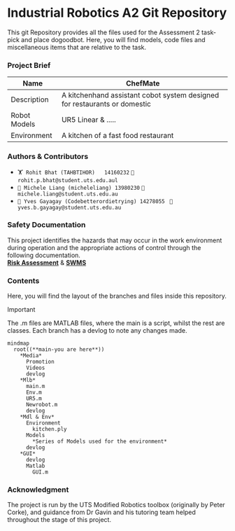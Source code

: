 
# Industrial Robotics A2 Git Repository 


This git Repository provides all the files used for the Assessment 2 task- pick and place dogoodbot. Here, you will find models, code files and miscellaneous items that are relative to the task.

### Project Brief
| Name  | ChefMate |
| ------------- | ------------- |
| Description  | A kitchenhand assistant cobot system designed for restaurants or domestic  |
| Robot Models  | UR5 Linear & .....  |
| Environment  | A kitchen of a fast food restaurant  |

### Authors & Contributors
+ `🏋️ Rohit Bhat (TAHBTIHOR)   14160232`                  `📧rohit.p.bhat@student.uts.edu.aul`
+ ` 🏯 Michele Liang (micheleliang) 13980230 `                       `📧michele.liang@student.uts.edu.au`
+ `🎱 Yves Gayagay (Codebetterordietrying) 14278055 `    `📧yves.b.gayagay@student.uts.edu.au` 


### Safety Documentation
This project identifies the hazards that may occur in the work environment during operation and the appropriate actions of control through the following documentation.                                                               
[**Risk Assessment**](https://github.com/Codebetterordietrying/INDR_A2/blob/main/LA2-%20RIsk%20Assessment%20(Names%20Updated).pdf)  &  [**SWMS**]([https://github.com/Codebetterordietrying/INDR_A2/blob/main/UTS%20SWMS%20A2%20(14278055).pdf](https://github.com/Codebetterordietrying/INDR_A2/blob/main/UTS%20SWMS%20A2%20(ChefMate).pdf))

### Contents
Here, you will find the layout of the branches and files inside this repository.
>[!IMPORTANT]
>The .m files are MATLAB files, where the main is a script, whilst the rest are classes. Each branch has a devlog to note any changes made.
```mermaid
mindmap
  root((**main-you are here**))
    *Media*
      Promotion
      Videos
      devlog
    *Mlb*
      main.m
      Env.m
      UR5.m
      Newrobot.m
      devlog
    *Mdl & Env*
      Environment
        kitchen.ply
      Models
        *Series of Models used for the environment*
      devlog
    *GUI*
      devlog
      Matlab
        GUI.m

```

### Acknowledgment
The project is run by the UTS Modified Robotics toolbox (originally by Peter Corke), and guidance from Dr Gavin and his tutoring team helped throughout the stage of this project.

